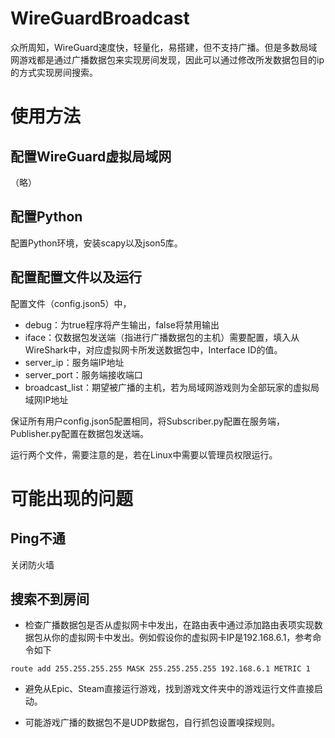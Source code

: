 # WireGuardBroadcast

众所周知，WireGuard速度快，轻量化，易搭建，但不支持广播。但是多数局域网游戏都是通过广播数据包来实现房间发现，因此可以通过修改所发数据包目的ip的方式实现房间搜索。

# 使用方法

## 配置WireGuard虚拟局域网

（略）

## 配置Python
  配置Python环境，安装scapy以及json5库。
  
## 配置配置文件以及运行

配置文件（config.json5）中，
- debug：为true程序将产生输出，false将禁用输出
- iface：仅数据包发送端（指进行广播数据包的主机）需要配置，填入从WireShark中，对应虚拟网卡所发送数据包中，Interface ID的值。
- server_ip：服务端IP地址
- server_port：服务端接收端口
- broadcast_list：期望被广播的主机，若为局域网游戏则为全部玩家的虚拟局域网IP地址
  
保证所有用户config.json5配置相同，将Subscriber.py配置在服务端，Publisher.py配置在数据包发送端。
  
运行两个文件，需要注意的是，若在Linux中需要以管理员权限运行。
  
# 可能出现的问题
## Ping不通
关闭防火墙

## 搜索不到房间
- 检查广播数据包是否从虚拟网卡中发出，在路由表中通过添加路由表项实现数据包从你的虚拟网卡中发出。例如假设你的虚拟网卡IP是192.168.6.1，参考命令如下

``
route add 255.255.255.255 MASK 255.255.255.255 192.168.6.1 METRIC 1
``

- 避免从Epic、Steam直接运行游戏，找到游戏文件夹中的游戏运行文件直接启动。

- 可能游戏广播的数据包不是UDP数据包，自行抓包设置嗅探规则。

